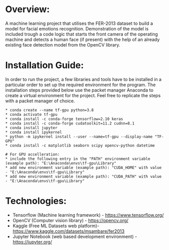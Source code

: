 # Overview:
A machine learning project that utilises the FER-2013 dataset to build a model for facial emotions recognition. 
Demonstration of the model is included trough a code logic that starts the front camera of the operating machine and detects a human face (if present) with the help of an already existing face detection model from the OpenCV library.

# Installation Guide:
In order to run the project, a few libraries and tools have to be installed in a particular order to set up the required environment for the program.
The installation steps provided below use the packet manager Anaconda to create a virtual environment for the project. Feel free to replicate the steps with a packet manager of choice.
```
* conda create --name tf-gpu python=3.8
* conda activate tf-gpu
* conda install -c conda-forge tensorflow=2.10 keras
* conda install -c conda-forge cudatoolkit=11.2 cudnn=8.1
* conda install jupyter
* conda install ipykernel
* python -m ipykernel install --user --name=tf-gpu --display-name "TF-GPU"
* conda install -c matplotlib seaborn scipy opencv-python datetime

# For GPU accelleration:
* include the following entry in the "PATH" environment variable (example path): "E:\Anaconda\envs\tf-gpu\Library"
* add new environment variable (example path): "CUDA_HOME" with value - "E:\Anaconda\envs\tf-gpu\Library"
* add new environment variable (example path): "CUDA_PATH" with value - "E:\Anaconda\envs\tf-gpu\Library"
```

# Technologies:
* Tensorflow (Machine learning framework) - https://www.tensorflow.org/
* OpenCV (Computer vision library) - https://opencv.org/
* Kaggle (Free ML Datasets web platform)- https://www.kaggle.com/datasets/msambare/fer2013
* Jupyter Notebook (web based development environment) - https://jupyter.org/
